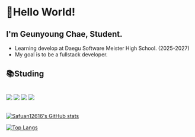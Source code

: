 # 👋Hello World!
## I'm Geunyoung Chae, Student.
- Learning develop at Daegu Software Meister High School. (2025-2027)
- My goal is to be a fullstack developer.

<div style="text-align: left;">
    <h2> 📚Studing </h2> <br> 
          <img src="https://img.shields.io/badge/C-A8B9CC?style=for-the-badge&logo=C&logoColor=white">
          <img src="https://img.shields.io/badge/HTML5-E34F26?style=for-the-badge&logo=HTML5&logoColor=white">
          <img src="https://img.shields.io/badge/CSS3-1572B6?style=for-the-badge&logo=CSS3&logoColor=white">
          <img src="https://img.shields.io/badge/Javascript-F7DF1E?style=for-the-badge&logo=Javascript&logoColor=white">
</div>
</br>

[![Safuan12616's GitHub stats](https://github-readme-stats.vercel.app/api?username=chaeyn&show_icons=true&count_private=true&theme=react&hide_border=true)](https://github.com/chaeyn)

[![Top Langs](https://github-readme-stats.vercel.app/api/top-langs/?username=chaeyn&layout=compact&theme=react&hide_border=true)](https://github.com/Safuan12616)



